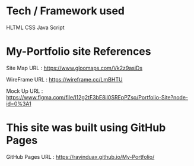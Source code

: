 # Tech / Framework used
HLTML
CSS
Java Script

# My-Portfolio site References

Site Map URL  : https://www.gloomaps.com/Vk2z9asiDs

WireFrame URL : https://wireframe.cc/LmBHTU

Mock Up URL   : https://www.figma.com/file/I12g2tF3bE8il0SREpPZso/Portfolio-Site?node-id=0%3A1


# This site was built using GitHub Pages

GitHub Pages URL : https://ravinduax.github.io/My-Portfolio/
